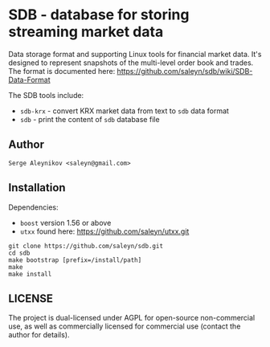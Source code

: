 # SDB - database for storing streaming market data #

Data storage format and supporting Linux tools for financial market data.
It's designed to represent snapshots of the multi-level order book and trades.
The format is documented here: https://github.com/saleyn/sdb/wiki/SDB-Data-Format

The SDB tools include:

* `sdb-krx` - convert KRX market data from text to `sdb` data format
* `sdb`     - print the content of `sdb` database file

## Author ##

    Serge Aleynikov <saleyn@gmail.com>

## Installation ##

Dependencies:
* `boost` version 1.56 or above
* `utxx` found here: https://github.com/saleyn/utxx.git

```
git clone https://github.com/saleyn/sdb.git
cd sdb
make bootstrap [prefix=/install/path]
make
make install
```

## LICENSE ##

The project is dual-licensed under AGPL for open-source non-commercial use, as well
as commercially licensed for commercial use (contact the author for details).
